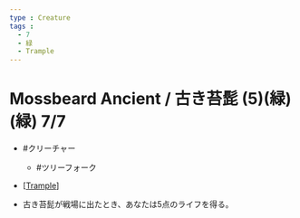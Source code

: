 ```yaml
---
type : Creature
tags : 
  - 7
  - 緑
  - Trample
---
```

# Mossbeard Ancient / 古き苔髭 (5)(緑)(緑) 7/7

* #クリーチャー
  * #ツリーフォーク

* [[Trample]]
* 古き苔髭が戦場に出たとき、あなたは5点のライフを得る。




[//begin]: # "Autogenerated link references for markdown compatibility"
[Trample]: ../../KeywordAbilities/Trample.md "Trample / トランプル"
[//end]: # "Autogenerated link references"